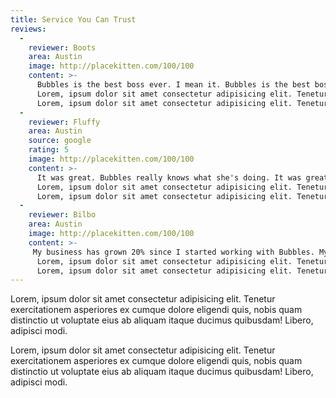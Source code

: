 ```yaml
---
title: Service You Can Trust
reviews:
  -
    reviewer: Boots
    area: Austin
    image: http://placekitten.com/100/100
    content: >-
      Bubbles is the best boss ever. I mean it. Bubbles is the best boss ever. I mean it.
      Lorem, ipsum dolor sit amet consectetur adipisicing elit. Tenetur exercitationem asperiores ex cumque dolore eligendi quis, nobis quam distinctio ut voluptate eius ab aliquam itaque ducimus quibusdam! Libero, adipisci modi.
      Lorem, ipsum dolor sit amet consectetur adipisicing elit. Tenetur exercitationem asperiores ex cumque dolore eligendi quis, nobis quam distinctio ut voluptate eius ab aliquam itaque ducimus quibusdam! Libero, adipisci modi.
  -
    reviewer: Fluffy
    area: Austin
    source: google
    rating: 5
    image: http://placekitten.com/100/100
    content: >-
      It was great. Bubbles really knows what she's doing. It was great. Bubbles really knows what she's doing.
      Lorem, ipsum dolor sit amet consectetur adipisicing elit. Tenetur exercitationem asperiores ex cumque dolore eligendi quis, nobis quam distinctio ut voluptate eius ab aliquam itaque ducimus quibusdam! Libero, adipisci modi.
      Lorem, ipsum dolor sit amet consectetur adipisicing elit. Tenetur exercitationem asperiores ex cumque dolore eligendi quis, nobis quam distinctio ut voluptate eius ab aliquam itaque ducimus quibusdam! Libero, adipisci modi.
  -
    reviewer: Bilbo
    area: Austin
    image: http://placekitten.com/100/100
    content: >-
     My business has grown 20% since I started working with Bubbles. My business has grown 20% since I started working with Bubbles.
      Lorem, ipsum dolor sit amet consectetur adipisicing elit. Tenetur exercitationem asperiores ex cumque dolore eligendi quis, nobis quam distinctio ut voluptate eius ab aliquam itaque ducimus quibusdam! Libero, adipisci modi.
      Lorem, ipsum dolor sit amet consectetur adipisicing elit. Tenetur exercitationem asperiores ex cumque dolore eligendi quis, nobis quam distinctio ut voluptate eius ab aliquam itaque ducimus quibusdam! Libero, adipisci modi.
---
```


Lorem, ipsum dolor sit amet consectetur adipisicing elit. Tenetur exercitationem asperiores ex cumque dolore eligendi quis, nobis quam distinctio ut voluptate eius ab aliquam itaque ducimus quibusdam! Libero, adipisci modi.

Lorem, ipsum dolor sit amet consectetur adipisicing elit. Tenetur exercitationem asperiores ex cumque dolore eligendi quis, nobis quam distinctio ut voluptate eius ab aliquam itaque ducimus quibusdam! Libero, adipisci modi.